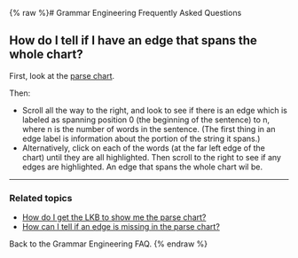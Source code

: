 {% raw %}# Grammar Engineering Frequently Asked Questions

## How do I tell if I have an edge that spans the whole chart?

First, look at the [parse chart](https://delph-in.github.io/docs/matrix/GeFaqShowChart).

Then:

- Scroll all the way to the right, and look to see if there is an edge
which is labeled as spanning position 0 (the beginning of the
sentence) to n, where n is the number of words in the sentence. (The
first thing in an edge label is information about the portion of the
string it spans.)
- Alternatively, click on each of the words (at the far left edge of
the chart) until they are all highlighted. Then scroll to the right
to see if any edges are highlighted. An edge that spans the whole
chart wil be.

* * *

### Related topics

- [How do I get the LKB to show me the parse chart?](https://delph-in.github.io/docs/matrix/GeFaqShowChart)
- [How can I tell if an edge is missing in the parse
chart?](https://delph-in.github.io/docs/matrix/GeFaqMissingHowTo)

Back to the Grammar Engineering FAQ.
<update date omitted for speed>{% endraw %}